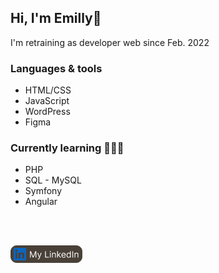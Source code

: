 ## Hi, I'm Emilly🙋 

I'm retraining as developer web since Feb. 2022 

### Languages & tools
- HTML/CSS
- JavaScript
- WordPress
- Figma

### Currently learning 👩🏽‍💻
- PHP
- SQL - MySQL
- Symfony
- Angular 

<br> <br> 

[![My linkedin](img/MyLinkedIn.png)](https://www.linkedin.com/in/emilly-mesquita-a0b617107/) 


<!--
**EmillyCSM/EmillyCSM** is a ✨ _special_ ✨ repository because its `README.md` (this file) appears on your GitHub profile.

Here are some ideas to get you started:

- 🔭 I’m currently working on ...
- 🌱 I’m currently learning ...
- 👯 I’m looking to collaborate on ...
- 🤔 I’m looking for help with ...
- 💬 Ask me about ...
- 📫 How to reach me: ...
- 😄 Pronouns: ...
- ⚡ Fun fact: ...
-->

